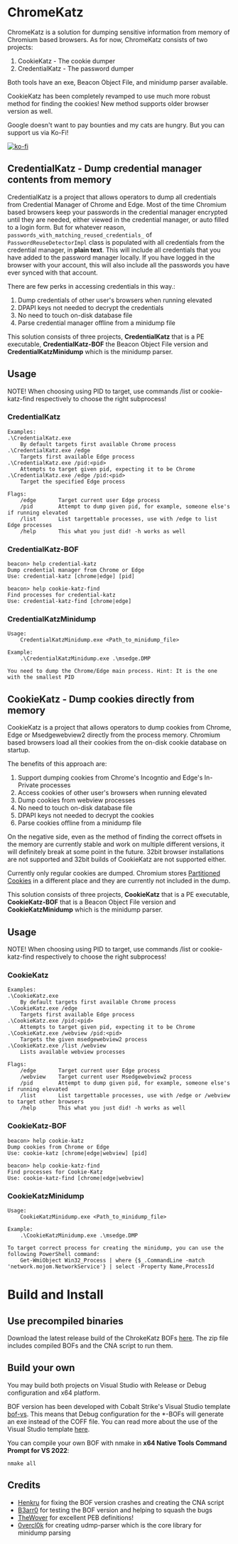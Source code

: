 # ChromeKatz

ChromeKatz is a solution for dumping sensitive information from memory of Chromium based browsers.
As for now, ChromeKatz consists of two projects:
 1. CookieKatz - The cookie dumper
 2. CredentialKatz - The password dumper

Both tools have an exe, Beacon Object File, and minidump parser available.

CookieKatz has been completely revamped to use much more robust method for finding the cookies! New method supports older browser version as well.

Google doesn't want to pay bounties and my cats are hungry. But you can support us via Ko-Fi!

[![ko-fi](https://ko-fi.com/img/githubbutton_sm.svg)](https://ko-fi.com/E1E716M78J)

## CredentialKatz - Dump credential manager contents from memory

CredentialKatz is a project that allows operators to dump all credentials from Credential Manager of Chrome and Edge.
Most of the time Chromium based browsers keep your passwords in the credential manager encrypted until they are needed, either viewed in the credential manager, or auto filled to a login form. But for whatever reason, `passwords_with_matching_reused_credentials_` of `PasswordReuseDetectorImpl` class is populated with all credentials from the credential manager, in **plain text**. This will include all credentials that you have added to the password manager locally. If you have logged in the browser with your account, this will also include all the passwords you have ever synced with that account. 

There are few perks in accessing credentials in this way.:
 1. Dump credentials of other user's browsers when running elevated
 2. DPAPI keys not needed to decrypt the credentials
 3. No need to touch on-disk database file
 4. Parse credential manager offline from a minidump file

This solution consists of three projects, **CredentialKatz** that is a PE executable, **CredentialKatz-BOF** the Beacon Object File version and **CredentialKatzMinidump** which is the minidump parser.

## Usage

NOTE! When choosing using PID to target, use commands /list or cookie-katz-find respectively to choose the right subprocess!

### CredentialKatz

```text
Examples:
.\CredentialKatz.exe
    By default targets first available Chrome process
.\CredentialKatz.exe /edge
    Targets first available Edge process
.\CredentialKatz.exe /pid:<pid>
    Attempts to target given pid, expecting it to be Chrome
.\CredentialKatz.exe /edge /pid:<pid>
    Target the specified Edge process

Flags:
    /edge       Target current user Edge process
    /pid        Attempt to dump given pid, for example, someone else's if running elevated
    /list       List targettable processes, use with /edge to list Edge processes
    /help       This what you just did! -h works as well
```

### CredentialKatz-BOF

```text
beacon> help credential-katz
Dump credential manager from Chrome or Edge
Use: credential-katz [chrome|edge] [pid]

beacon> help cookie-katz-find
Find processes for credential-katz
Use: credential-katz-find [chrome|edge]
```

### CredentialKatzMinidump

```text
Usage:
    CredentialKatzMinidump.exe <Path_to_minidump_file>

Example:
    .\CredentialKatzMinidump.exe .\msedge.DMP

You need to dump the Chrome/Edge main process. Hint: It is the one with the smallest PID
```

## CookieKatz - Dump cookies directly from memory

CookieKatz is a project that allows operators to dump cookies from Chrome, Edge or Msedgewebview2 directly from the process memory.
Chromium based browsers load all their cookies from the on-disk cookie database on startup. 

The benefits of this approach are:
 1. Support dumping cookies from Chrome's Incogntio and Edge's In-Private processes
 1. Access cookies of other user's browsers when running elevated
 1. Dump cookies from webview processes
 1. No need to touch on-disk database file
 1. DPAPI keys not needed to decrypt the cookies
 1. Parse cookies offline from a minidump file

On the negative side, even as the method of finding the correct offsets in the memory are currently stable and work on multiple different versions, it will definitely break at some point in the future.
32bit browser installations are not supported and 32bit builds of CookieKatz are not supported either.

Currently only regular cookies are dumped. Chromium stores [Partitioned Cookies](https://developers.google.com/privacy-sandbox/3pcd/chips) in a different place and they are currently not included in the dump.

This solution consists of three projects, **CookieKatz** that is a PE executable, **CookieKatz-BOF** that is a Beacon Object File version and **CookieKatzMinidump** which is the minidump parser.

## Usage

NOTE! When choosing using PID to target, use commands /list or cookie-katz-find respectively to choose the right subprocess!

### CookieKatz

```text
Examples:
.\CookieKatz.exe
    By default targets first available Chrome process
.\CookieKatz.exe /edge
    Targets first available Edge process
.\CookieKatz.exe /pid:<pid>
    Attempts to target given pid, expecting it to be Chrome
.\CookieKatz.exe /webview /pid:<pid>
    Targets the given msedgewebview2 process
.\CookieKatz.exe /list /webview
    Lists available webview processes

Flags:
    /edge       Target current user Edge process
    /webview    Target current user Msedgewebview2 process
    /pid        Attempt to dump given pid, for example, someone else's if running elevated
    /list       List targettable processes, use with /edge or /webview to target other browsers
    /help       This what you just did! -h works as well
```

### CookieKatz-BOF

```text
beacon> help cookie-katz
Dump cookies from Chrome or Edge
Use: cookie-katz [chrome|edge|webview] [pid]

beacon> help cookie-katz-find
Find processes for Cookie-Katz
Use: cookie-katz-find [chrome|edge|webview]
```

### CookieKatzMinidump

```text
Usage:
    CookieKatzMinidump.exe <Path_to_minidump_file>

Example:
    .\CookieKatzMinidump.exe .\msedge.DMP

To target correct process for creating the minidump, you can use the following PowerShell command:
    Get-WmiObject Win32_Process | where {$_.CommandLine -match 'network.mojom.NetworkService'} | select -Property Name,ProcessId
```

# Build and Install

## Use precompiled binaries
Download the latest release build of the ChrokeKatz BOFs [here](https://github.com/Meckazin/ChromeKatz/releases/latest). The zip file includes compiled BOFs and the CNA script to run them.

## Build your own
You may build both projects on Visual Studio with Release or Debug configuration and x64 platform. 

BOF version has been developed with Cobalt Strike's Visual Studio template [bof-vs](https://github.com/Cobalt-Strike/bof-vs). This means that Debug configuration for the *-BOFs will generate an exe instead of the COFF file. You can read more about the use of the Visual Studio template [here](https://www.cobaltstrike.com/blog/simplifying-bof-development).

You can compile your own BOF with nmake in **x64 Native Tools Command Prompt for VS 2022**:
```text
nmake all
```

## Credits
- [Henkru](https://github.com/Henkru) for fixing the BOF version crashes and creating the CNA script
- [B3arr0](https://github.com/B3arr0) for testing the BOF version and helping to squash the bugs
- [TheWover](https://github.com/TheWover) for excellent PEB definitions!
- [0vercl0k](https://github.com/0vercl0k) for creating udmp-parser which is the core library for minidump parsing
